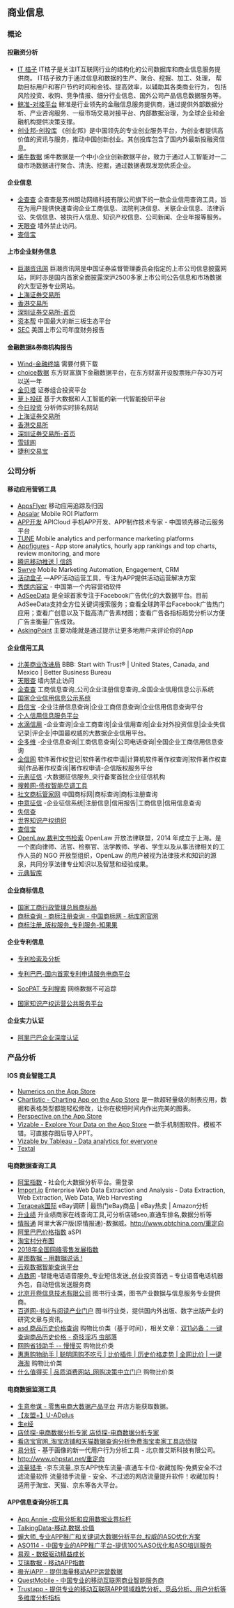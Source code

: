 ## 商业信息

### 概论

#### 投融资分析

- [IT 桔子](https://www.itjuzi.com/) IT桔子是关注IT互联网行业的结构化的公司数据库和商业信息服务提供商。 IT桔子致力于通过信息和数据的生产、聚合、挖掘、加工、处理， 帮助目标用户和客户节约时间和金钱、提高效率，以辅助其各类商业行为， 包括风险投资、收购、竞争情报、细分行业信息、国外公司产品信息数据服务等。
- [鲸准-对接平台](https://rong.36kr.com/) 鲸准是行业领先的金融信息服务提供商，通过提供外部数据分析、产业咨询服务、一级市场交易对接平台、内部数据治理，为全球企业和金融机构提供决策支撑。
- [创业邦-创投库](https://www.cyzone.cn/event/) 《创业邦》是中国领先的专业创业服务平台，为创业者提供高价值的资讯与服务，推动中国创新创业。其创投库包含了国内外最新投融资信息。
- [烯牛数据](https://www.xiniudata.com/) 烯牛数据是一个中小企业创新数据平台，致力于通过人工智能对一二级市场数据进行聚合、清洗、挖掘，通过数据表现发现优质企业。

#### 企业信息

- [企查查](http://www.qichacha.com/) 企查查是苏州朗动网络科技有限公司旗下的一款企业信用查询工具，旨在为用户提供快速查询企业工商信息、法院判决信息、关联企业信息、法律诉讼、失信信息、被执行人信息、知识产权信息、公司新闻、企业年报等服务。
- [天眼查](https://www.tianyancha.com/) 墙外禁止访问。
- [查信宝](http://www.chaxinbao.cn/)

#### 上市企业财务信息

- [巨潮资讯网](http://www.cninfo.com.cn/cninfo-new/index) 巨潮资讯网是中国证券监督管理委员会指定的上市公司信息披露网站，同时亦是国内首家全面披露深沪2500多家上市公司公告信息和市场数据的大型证券专业网站。
- [上海证券交易所](http://www.sse.com.cn/)
- [香港交易所](http://www.hkex.com.hk/?sc_lang=zh-HK)
- [深圳证券交易所-首页](http://www.szse.cn/)
- [资本帮](http://www.chinaipo.com/) 中国最大的新三板生态平台
- [SEC](https://www.sec.gov/) 美国上市公司年度财务报告

#### 金融数据&券商机构报告

- [Wind-金融终端](http://www.wind.com.cn/NewSite/wft.html) 需要付费下载
- [choice数据](http://choice.eastmoney.com/) 东方财富旗下金融数据平台，在东方财富开设股票账户存30万可以送一年
- [金贝塔](https://igoldenbeta.com/) 证券组合投资平台
- [萝卜投研](https://robo.datayes.com/v2/) 基于大数据和人工智能的新一代智能投研平台
- [今日投资](http://www.investoday.com.cn/) 分析师实时排名网站
- [上海证券交易所](http://www.sse.com.cn/)
- [香港交易所](http://www.hkex.com.hk/?sc_lang=zh-HK)
- [深圳证券交易所-首页](http://www.szse.cn/)
- [雪球网](https://xueqiu.com/)
- [捷利交易宝](https://itunes.apple.com/cn/app/%E6%8D%B7%E5%88%A9%E4%BA%A4%E6%98%93%E5%AE%9D-%E6%B8%AF%E8%82%A1%E7%BE%8E%E8%82%A1%E8%82%A1%E7%A5%A8%E7%82%92%E8%82%A1%E8%BD%AF%E4%BB%B6/id716379516?mt=8)
### 公司分析

#### 移动应用营销工具

- [AppsFlyer](https://www.appsflyer.com/cn/) 移动应用追踪及归因
- [Apsalar](https://apsalar.com/) Mobile ROI Platform
- [APP开发](https://www.apicloud.com/) APICloud 手机APP开发、APP制作技术专家 - 中国领先移动云服务平台
- [TUNE](https://www.tune.com/) Mobile analytics and performance marketing platforms
- [Appfigures](https://appfigures.com/)  - App store analytics, hourly app rankings and top charts, review monitoring, and more
- [腾讯移动推送 | 信鸽](http://xg.qq.com/)
- [Swrve](https://www.swrve.com/) Mobile Marketing Automation, Engagement, CRM
- [活动盒子](http://www.huodonghezi.com/) —APP活动运营工具，专注为APP提供活动运营解决方案
- [秀朗内容宝](http://www.51neirong.com/) - 中国第一个内容营销软件
- [AdSeeData](https://www.adseedata.com/) 是全球首家专注于Facebook广告优化的大数据平台。目前AdSeeData支持全方位关键词搜索服务；查看全球跨平台Facebook广告热门应用；查看广创意以及下载高清广告素材图；查看广告各指标趋势分析以方便广告主衡量广告成效。
- [AskingPoint](https://www.askingpoint.com/) 主要功能就是通过提示让更多地用户来评论你的App


#### 企业信用工具

- [北美商业改进局](https://www.bbb.org/en/us) BBB: Start with Trust® | United States, Canada, and Mexico | Better Business Bureau
- [天眼查](https://www.tianyancha.com/) 墙内禁止访问
- [企查查](https://www.qichacha.com/) 工商信息查询_公司企业注册信息查询_全国企业信用信息公示系统
- [国家企业信用信息公示系统](http://www.gsxt.gov.cn/index.html)
- [启信宝](http://www.qixin.com/) -企业注册信息查询|企业工商信息查询|企业信用信息查询平台
- [个人信用信息服务平台](https://ipcrs.pbccrc.org.cn/)
- [水滴信用](http://shuidi.cn/) -企业查询|企业工商查询|企业信用查询|企业对外投资信息|企业失信记录|评企业|中国最权威的大数据企业信用平台。
- [企多维](http://www.qiduowei.com/) -企业信息查询|工商信息查询|公司电话查询|全国企业工商信用信息查询
- [企信网](http://www.publics.com.cn/) 软件著作权登记|软件著作权申请|计算机软件著作权查询|软件著作权查询|作品著作权查询|著作权申请-企信版权服务平台
- [元素征信](https://elements.org.cn/) -大数据征信服务_央行备案首批企业征信机构
- [搜赖网-债权智能尽调工具](http://www.laipigo.com/)
- [社文商标管家网](http://www.shewentm.com/) 中国商标网|商标查询|商标注册查询
- [中意征信](http://www.zycredit.com/) -企业征信系统|注册信息|信用报告|工商信息|信用信息查询
- [失信查](http://shuidi.cn/uncredit/pc-broken)
- [世界知识产权组织](http://www.wipo.int/reference/zh/)
- [查信宝](http://www.chaxinbao.cn/)
- [OpenLaw 裁判文书检索](http://openlaw.cn/) OpenLaw 开放法律联盟，2014 年成立于上海。是一个面向律师、法官、检察官、法学教师、学者、学生以及从事法律相关的工作人员的 NGO 开放型组织，OpenLaw 的用户被视为法律技术和知识的源泉，共同分享法律专业知识以及智慧和经验成果。
- [元典智库](https://www.chineselaw.com/)

#### 企业商标信息

- [国家工商行政管理总局商标局](http://sbj.saic.gov.cn/)
- [商标查询 - 商标注册查询 - 中国商标网 - 标库网官网](http://www.tmkoo.com/)
- [商标注册_版权服务_专利服务-知果果](http://www.zhiguoguo.com/)

#### 企业专利信息

- [专利检索及分析](http://www.pss-system.gov.cn/sipopublicsearch/portal/uiIndex.shtml)

- [专利巴巴-国内首家专利申请服务电商平台](http://www.zlbaba.com/)

- [SooPAT 专利搜索](http://www2.soopat.com/Home/IIndex) 网络数据不可追踪

- [国家知识产权运营公共服务平台](http://www.sipop.cn/gate/index.html)

#### 企业实力认证
- [阿里巴巴企业深度认证](https://shendu.1688.com/) 


### 产品分析

#### IOS 商业智能工具

- [‎Numerics on the App Store](https://itunes.apple.com/us/app/numerics-dashboards-to-visualize/id875319874?mt=8)
- [‎Chartistic - Charting App on the App Store](https://itunes.apple.com/us/app/charting-app-chartistic/id1127272574?mt=8) 是一款超轻量级的制表应用，数据和表格类型都能轻松修改，让你在极短时间内作出完美的图表。
- [‎Perspective on the App Store](https://itunes.apple.com/us/app/perspective/id516098684?mt=8)
- [‎Vizable - Explore Your Data on the App Store](https://itunes.apple.com/us/app/vizable-explore-your-data/id1039023889?mt=8) 一款手机制图软件。模板不错。可直接存图后导入PPT。
- [Vizable by Tableau - Data analytics for everyone](http://vizable.tableau.com/)
- [Textal](http://www.textal.org/)

#### 电商数据查询工具

- [阿里指数](https://alizs.taobao.com/) - 社会化大数据分析平台。需登录
- [Import.io](https://www.import.io/) Enterprise Web Data Extraction and Analysis - Data Extraction, Web Extraction, Web Data, Web Harvesting
- [Terapeak国际](https://www.terapeak.cn/) eBay调研 | 最热门eBay商品 | eBay热卖 | Amazon分析
- [升业绩](http://www.shengyeji.com/gong/) 升业绩商家在线查询工具,可分析店铺seo,直通车排名,数据分析等
- [情报通](http://www.ecdataway.com/qbt/) 阿里大客户版(原情报通)-数据威。http://www.qbtchina.com/重定向
- [阿里巴巴价格指数](http://topic.aliresearch.com/market/aliresearch/aspi.php) aSPI
- [淘宝村分布图](http://topic.aliresearch.com/market/aliresearch/tbcfbt.php)
- [2018年全国网络零售发展指数](http://event.analysys.cn/pc/retailindex/view/index.html#retail-tit)
- [星图数据 – 用数据说话 !](http://www.syntun.com.cn/)
- [云观数据智能查询平台](http://www.ecyung.com/unLoginIndex)
- [点数网](http://dotshu.com/) -智能电话语音服务_专业短信发送_创业投资首选 – 专业语音电话机器外包，自动短信发送服务商
- [北京开卷信息技术有限公司](http://www.openbook.com.cn) 图书行业类，图书产业数据与信息服务专业提供商。
- [百道网-书业与阅读产业门户](http://www.bookdao.com/) 图书行业类，提供国内外出版、数字出版产业的研究文章与资讯。
- [asd 商品历史价格查询](http://asd-price.com/) 购物比价类（基于时间），相关文章：[双11必备：一键查询商品历史价格 - 奇技淫巧 虫部落](http://bbs.chongbuluo.com/thread-5598-1-1.html)
- [网购省钱助手 -- 慢慢买](https://tool.manmanbuy.com/) 购物比价类
- [惠惠购物助手 | 聪明网购不吃亏 | 比价插件 | 历史价格走势 | 全网比价 | 一键海淘](http://zhushou.huihui.cn/) 购物比价类
- [什么值得买 | 品质消费网站\_网购决策中立门户](https://www.smzdm.com/) 购物比价类

#### 电商数据监测工具

- [生意参谋 - 零售电商大数据产品平台](https://sycm.taobao.com/custom/no_permission?code=5902&message=No%20Shop.&ref_url=https://sycm.taobao.com/portal/index.htm) 开店方能获取数据。
- [【友盟+】U-ADplus](https://fuwu.taobao.com/ser/detail.htm?service_code=APP_SERVICE_GXB)
- [生e经](https://fuwu.taobao.com/serv/shop_index.htm?isv_id=254687712)
- [店侦探-电商数据分析专家 店侦探-电商数据分析专家](https://www.dianzhentan.com/)
- [看店宝官网_淘宝店铺和天猫数据查询分析免费淘宝卖家工具店侦探](https://www.kandianbao.com/)
- [易分析](http://www.yeefx.com/)  - 基于画像的新一代用户行为分析工具 - 北京普艾斯科技有限公司。
- http://www.phpstat.net/重定向
- [流量猎手](http://www.liuliang120.com/) -京东流量_京东APP快车流量-直通车卡位-收藏加购-免费安全不过滤流量软件 流量猎手流量 - 安全、不过滤的网店流量提升软件！收藏加购！适用于淘宝、天猫、京东等各大平台。


#### APP信息查询分析工具

- [App Annie -应用分析和应用数据业界标杆](https://www.appannie.com/cn/)
- [TalkingData-移动.数据.价值](http://www.talkingdata.com/)
- [蝉大师_专业APP推广和关键词大数据分析平台_权威的ASO优化方案](https://www.chandashi.com/)
- [ASO114 - 中国专业的APP推广平台-提供100%ASO优化和ASO培训服务](https://aso114.com/)
- [易观 - 数据驱动精益成长](https://www.analysys.cn/)
- [艾瑞数据 - 移动APP指数](http://index.iresearch.com.cn/app)
- [极光iAPP - 提供海量移动APP运营数据](https://www.jiguang.cn/iapp)
- [QuestMobile - 中国专业的移动互联网商业智能服务商](https://www.questmobile.com.cn/)
- [Trustapp - 提供专业的移动互联网APP领域趋势分析、竞品分析、用户分析等多维度分析指标](http://app.itrustdata.com/)
